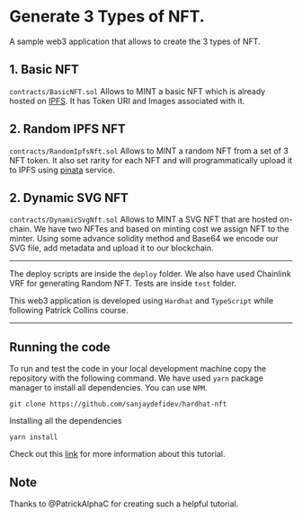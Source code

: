 # Generate 3 Types of NFT.

A sample web3 application that allows to create the 3 types of NFT.

## 1. Basic NFT
`contracts/BasicNFT.sol` Allows to MINT a basic NFT which is already hosted on [IPFS](https://ipfs.io/). It has Token URI and Images associated with it.

## 2. Random IPFS NFT
`contracts/RandomIpfsNft.sol` Allows to MINT a random NFT from a set of 3 NFT token. It also set rarity for each NFT and will programmatically upload it to IPFS using [pinata](https://www.pinata.cloud/) service. 

## 2. Dynamic SVG NFT
`contracts/DynamicSvgNft.sol` Allows to MINT a SVG NFT that are hosted on-chain. We have two NFTes and based on minting cost we assign NFT to the minter. Using some advance solidity method and Base64 we encode our SVG file, add metadata and upload it to our blockchain.

---

The deploy scripts are inside the `deploy` folder. We also have used Chainlink VRF for generating Random NFT. Tests are inside `test` folder.

This web3 application is developed using `Hardhat` and `TypeScript` while following Patrick Collins course.

---

## Running the code
To run and test the code in your local development machine copy the repository with the following command. We have used `yarn` package manager to install all dependencies. You can use `NPM`.

```shell
git clone https://github.com/sanjaydefidev/hardhat-nft
```
Installing all the dependencies
```shell
yarn install
```
Check out this [link](https://github.com/PatrickAlphaC/hardhat-nft-fcc) for more information about this tutorial.

## Note
Thanks to @PatrickAlphaC for creating such a helpful tutorial.

